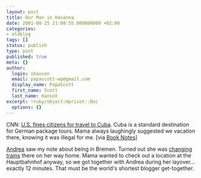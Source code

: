 ```yaml
---
layout: post
title: Our Man in Havanna
date: 2001-08-25 21:08:55.000000000 +02:00
categories:
- oldblog
tags: []
status: publish
type: post
published: true
meta: {}
author:
  login: shanson
  email: papascott-wp@gmail.com
  display_name: PapaScott
  first_name: Scott
  last_name: Hanson
excerpt: !ruby/object:Hpricot::Doc
  options: {}
---
```

<p>CNN: <a href="http://www.cnn.com/2001/TRAVEL/NEWS/08/23/cuba.us.travelban/index.html">U.S. fines citizens for travel to Cuba</a>. Cuba is a standard destination for German package tours. Mama always laughingly suggested we vacation there, knowing it was illegal for me. [via <a href="http://booknotes.weblogs.com/2001/08/24">Book Notes</a>]</p>
<p><a href="http://andrea.editthispage.com">Andrea</a> saw my note about being in Bremen. Turned out she was <a href="http://shanson.editthispage.com/discuss/msgReader$699?mode=day">changing trains</a> there on her way home. Mama wanted to check out a location at the Hauptbahnhof anyway, so we got together with Andrea during her layover... exactly 12 minutes. That must be the world's shortest blogger get-together.</p>
